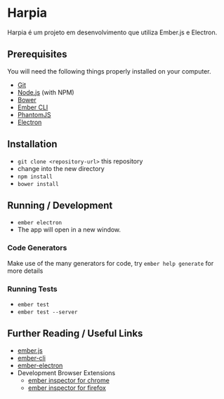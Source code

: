 # Harpia

Harpia é um projeto em desenvolvimento que utiliza Ember.js e Electron.

## Prerequisites

You will need the following things properly installed on your computer.

* [Git](http://git-scm.com/)
* [Node.js](http://nodejs.org/) (with NPM)
* [Bower](http://bower.io/)
* [Ember CLI](http://www.ember-cli.com/)
* [PhantomJS](http://phantomjs.org/)
* [Electron](https://github.com/atom/electron)

## Installation

* `git clone <repository-url>` this repository
* change into the new directory
* `npm install`
* `bower install`

## Running / Development

* `ember electron`
* The app will open in a new window.

### Code Generators

Make use of the many generators for code, try `ember help generate` for more details

### Running Tests

* `ember test`
* `ember test --server`

## Further Reading / Useful Links

* [ember.js](http://emberjs.com/)
* [ember-cli](http://www.ember-cli.com/)
* [ember-electron](https://github.com/felixrieseberg/ember-electron)
* Development Browser Extensions
  * [ember inspector for chrome](https://chrome.google.com/webstore/detail/ember-inspector/bmdblncegkenkacieihfhpjfppoconhi)
  * [ember inspector for firefox](https://addons.mozilla.org/en-US/firefox/addon/ember-inspector/)

